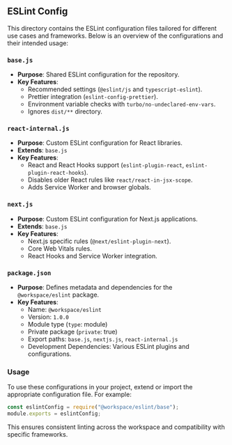 ## ESLint Config

This directory contains the ESLint configuration files tailored for different
use cases and frameworks. Below is an overview of the configurations and their
intended usage:

### `base.js`

- **Purpose**: Shared ESLint configuration for the repository.
- **Key Features**:
  - Recommended settings (`@eslint/js` and `typescript-eslint`).
  - Prettier integration (`eslint-config-prettier`).
  - Environment variable checks with `turbo/no-undeclared-env-vars`.
  - Ignores `dist/**` directory.

### `react-internal.js`

- **Purpose**: Custom ESLint configuration for React libraries.
- **Extends**: `base.js`
- **Key Features**:
  - React and React Hooks support (`eslint-plugin-react`,
    `eslint-plugin-react-hooks`).
  - Disables older React rules like `react/react-in-jsx-scope`.
  - Adds Service Worker and browser globals.

### `next.js`

- **Purpose**: Custom ESLint configuration for Next.js applications.
- **Extends**: `base.js`
- **Key Features**:
  - Next.js specific rules (`@next/eslint-plugin-next`).
  - Core Web Vitals rules.
  - React Hooks and Service Worker integration.

### `package.json`

- **Purpose**: Defines metadata and dependencies for the `@workspace/eslint`
  package.
- **Key Features**:
  - Name: `@workspace/eslint`
  - Version: `1.0.0`
  - Module type (`type`: module)
  - Private package (`private`: true)
  - Export paths: `base.js`, `nextjs.js`, `react-internal.js`
  - Development Dependencies: Various ESLint plugins and configurations.

### Usage

To use these configurations in your project, extend or import the appropriate
configuration file. For example:

```javascript
const eslintConfig = require("@workspace/eslint/base");
module.exports = eslintConfig;
```

This ensures consistent linting across the workspace and compatibility with
specific frameworks.
